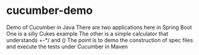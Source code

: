 # cucumber-demo
Demo of Cucumber in Java
There are two applications here in Spring Boot
One is a silly Cukes example 
The other is a simple calculator that understands +-*/ and ()
The point is to demo the construction of spec files and execute the tests under Cucumber in Maven
